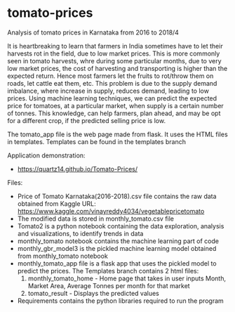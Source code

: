 # tomato-prices
Analysis of tomato prices in Karnataka from 2016 to 2018/4

It is heartbreaking to learn that farmers in India sometimes have to let their harvests rot in the field, due to low market prices. This is more commonly seen in tomato harvests, whre during some particular months, due to very low market prices, the cost of harvesting and transporting is higher than the expected return. Hence most farmers let the fruits to rot/throw them on roads, let cattle eat them, etc.
This problem is due to the supply demand imbalance, where increase in supply, reduces demand, leading to low prices. 
Using machine learning techniques, we can predict the expected price for tomatoes, at a particular market, when supply is a certain number of tonnes.
This knowledge, can help farmers, plan ahead, and may be opt for a different crop, if the predicted selling price is low.

The tomato_app file is the web page made from flask. It uses the HTML files in templates.
Templates can be found in the templates branch

Application demonstration:
* https://quartz14.github.io/Tomato-Prices/

Files:

* Price of Tomato Karnataka(2016-2018).csv file contains the raw data obtained from Kaggle URL: https://www.kaggle.com/vinayreddy4034/vegetablepricetomato
* The modified data is stored in monthly_tomato.csv file  
* Tomato2 is a python notebook containing the data exploration, analysis and visualizations, to identify trends in data
* monthly_tomato notebook contains the machine learning part of code
* monthly_gbr_model3 is the pickled machine learning model obtained from monthly_tomato notebook
* monthly_tomato_app file is a flask app that uses the pickled model to predict the prices.
The Templates branch contains 2 html files:
    1) monthly_tomato_home - Home page that takes in user inputs Month, Market Area, Average Tonnes per month for that market
    2) tomato_result - Displays the predicted values
* Requirements contains the python libraries required to run the program
